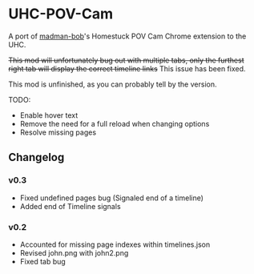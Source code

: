 # UHC-POV-Cam

A port of [madman-bob](https://github.com/madman-bob/Homestuck-POV-Cam)'s Homestuck POV Cam Chrome extension to the UHC.

~~This mod will unfortunately bug out with multiple tabs, only the furthest right tab will display the correct timeline links~~ This issue has been fixed.

This mod is unfinished, as you can probably tell by the version.

TODO:
- Enable hover text
- Remove the need for a full reload when changing options
- Resolve missing pages

## Changelog

### v0.3

- Fixed undefined pages bug (Signaled end of a timeline)
- Added end of Timeline signals

### v0.2

- Accounted for missing page indexes within timelines.json
- Revised john.png with john2.png
- Fixed tab bug